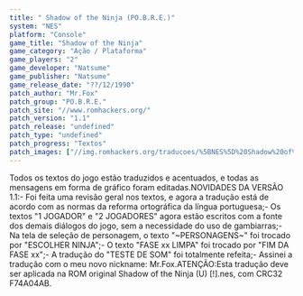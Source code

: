 ```yaml
---
title: " Shadow of the Ninja (PO.B.R.E.)"
system: "NES"
platform: "Console"
game_title: "Shadow of the Ninja"
game_category: "Ação / Plataforma"
game_players: "2"
game_developer: "Natsume"
game_publisher: "Natsume"
game_release_date: "??/12/1990"
patch_author: "Mr.Fox"
patch_group: "PO.B.R.E."
patch_site: "//www.romhackers.org/"
patch_version: "1.1"
patch_release: "undefined"
patch_type: "undefined"
patch_progress: "Textos"
patch_images: ["//img.romhackers.org/traducoes/%5BNES%5D%20Shadow%20of%20the%20Ninja%20-%20POBRE%20-%201.png","//img.romhackers.org/traducoes/%5BNES%5D%20Shadow%20of%20the%20Ninja%20-%20POBRE%20-%202.png","//img.romhackers.org/traducoes/%5BNES%5D%20Shadow%20of%20the%20Ninja%20-%20POBRE%20-%203.png"]
---
```

Todos os textos do jogo estão traduzidos e acentuados, e todas as mensagens em forma de gráfico foram editadas.NOVIDADES DA VERSÃO 1.1:- Foi feita uma revisão geral nos textos, e agora a tradução está de acordo com as normas da reforma ortográfica da língua portuguesa;- Os textos "1 JOGADOR" e "2 JOGADORES" agora estão escritos com a fonte dos demais diálogos do jogo, sem a necessidade do uso de gambiarras;- Na tela de seleção de personagem, o texto "~PERSONAGENS~" foi trocado por "ESCOLHER NINJA";- O texto "FASE xx LIMPA" foi trocado por "FIM DA FASE xx";- A tradução do "TESTE DE SOM" foi totalmente refeita;- Assinei a tradução com o meu novo nickname: Mr.Fox.ATENÇÃO:Esta tradução deve ser aplicada na ROM original Shadow of the Ninja (U) [!].nes, com CRC32 F74A04AB.
